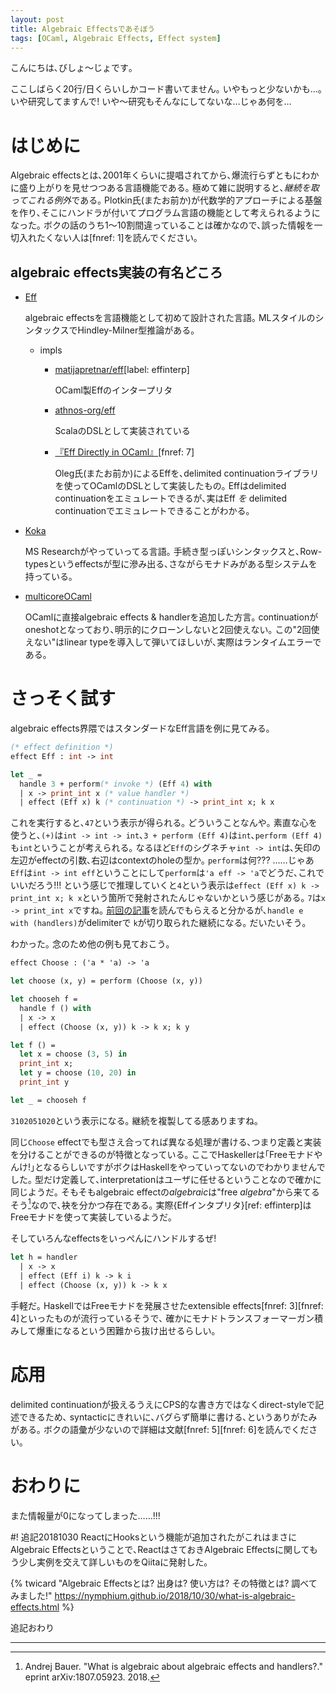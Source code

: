 ```yaml
---
layout: post
title: Algebraic Effectsであそぼう
tags: [OCaml, Algebraic Effects, Effect system]
---
```


<!--sectionize on-->

こんにちは､びしょ〜じょです｡

ここしばらく20行/日くらいしかコード書いてません｡
いやもっと少ないかも…｡
いや研究してますんで! いや〜研究もそんなにしてないな…じゃあ何を…

# はじめに
Algebraic effectsとは､2001年くらいに提唱されてから､爆流行らずともにわかに盛り上がりを見せつつある言語機能である｡
極めて雑に説明すると､*継続を取ってこれる例外*である｡
Plotkin氏(またお前か)が代数学的アプローチによる基盤を作り､そこにハンドラが付いてプログラム言語の機能として考えられるようになった｡
ボクの話のうち1〜10割間違っていることは確かなので､誤った情報を一切入れたくない人は[fnref: 1]を読んでください｡

## algebraic effects実装の有名どころ

- [Eff](http://www.eff-lang.org/)

    algebraic effectsを言語機能として初めて設計された言語｡
    MLスタイルのシンタックスでHindley-Milner型推論がある｡

    + impls
        * [matijapretnar/eff](https://github.com/matijapretnar/eff)[label: effinterp]

            OCaml製Effのインタープリタ

        * [athnos-org/eff](https://github.com/atnos-org/eff)

            ScalaのDSLとして実装されている

        * [『Eff Directly in OCaml』](http://okmij.org/ftp/continuations/Eff/)[fnref: 7]

            Oleg氏(またお前か)によるEffを､delimited continuationライブラリを使ってOCamlのDSLとして実装したもの｡
            Effはdelimited continuationをエミュレートできるが､実はEff *を* delimited continuationでエミュレートできることがわかる｡


- [Koka](https://www.microsoft.com/en-us/research/project/koka/)

    MS Researchがやっていってる言語｡
    手続き型っぽいシンタックスと､Row-typesというeffectsが型に滲み出る､さながらモナドみがある型システムを持っている｡

- [multicoreOCaml](https://github.com/ocamllabs/ocaml-multicore)

    OCamlに直接algebraic effects & handlerを追加した方言｡
    continuationがoneshotとなっており､明示的にクローンしないと2回使えない｡
    この"2回使えない"はlinear typeを導入して弾いてほしいが､実際はランタイムエラーである｡

# さっそく試す
algebraic effects界隈ではスタンダードなEff言語を例に見てみる｡


```ocaml
(* effect definition *)
effect Eff : int -> int

let _ =
  handle 3 + perform(* invoke *) (Eff 4) with
  | x -> print_int x (* value handler *)
  | effect (Eff x) k (* continuation *) -> print_int x; k x
```
これを実行すると､`47`という表示が得られる｡
どういうことなんや｡
素直な心を使うと､`(+)`は`int -> int -> int`､`3 + perform (Eff 4)`は`int`､`perform (Eff 4)`も`int`ということが考えられる｡
なるほど`Eff`のシグネチャ`int -> int`は､矢印の左辺がeffectの引数､右辺はcontextのholeの型か｡
`perform`は何??? ……じゃあ`Eff`は`int -> int eff`ということにして`perform`は`'a eff -> 'a`でどうだ､これでいいだろう!!!
という感じで推理していくと`4`という表示は`effect (Eff x) k -> print_int x; k x`という箇所で発射されたんじゃないかという感じがある｡
`7`は`x -> print_int x`ですね｡
[前回の記事](/2018/07/19/delimited-continuation%E3%81%AE%E5%A4%8F.html)を読んでもらえると分かるが､`handle e with (handlers)`がdelimiterで
`k`が切り取られた継続になる｡
だいたいそう｡

わかった｡
念のため他の例も見ておこう｡

```ocaml
effect Choose : ('a * 'a) -> 'a

let choose (x, y) = perform (Choose (x, y))

let chooseh f =
  handle f () with
  | x -> x
  | effect (Choose (x, y)) k -> k x; k y

let f () =
  let x = choose (3, 5) in
  print_int x;
  let y = choose (10, 20) in
  print_int y

let _ = chooseh f
```

`3102051020`という表示になる｡
継続を複製してる感ありますね｡

同じ`Choose` effectでも型さえ合ってれば異なる処理が書ける､つまり定義と実装を分けることができるのが特徴となっている｡
ここでHaskellerは｢Freeモナドやんけ!｣となるらしいですがボクはHaskellをやっていってないのでわかりませんでした｡
型だけ定義して､interpretationはユーザに任せるということなので確かに同じようだ｡
そもそもalgebraic effectの*algebraic*は"free *algebra*"から来てるそう[^2]なので､袂を分かつ存在である｡
実際{Effインタプリタ}[ref: effinterp]はFreeモナドを使って実装しているようだ｡

そしていろんなeffectsをいっぺんにハンドルするぜ!

```ocaml
let h = handler
  | x -> x
  | effect (Eff i) k -> k i
  | effect (Choose (x, y)) k -> k x
```

手軽だ｡
HaskellではFreeモナドを発展させたextensible effects[fnref: 3][fnref: 4]といったものが流行っているそうで､
確かにモナドトランスフォーマーガン積みして爆重になるという困難から抜け出せるらしい｡

# 応用
delimited continuationが扱えるうえにCPS的な書き方ではなくdirect-styleで記述できるため､
syntacticにきれいに､バグらず簡単に書ける､というありがたみがある｡
ボクの語彙が少ないので詳細は文献[fnref: 5][fnref: 6]を読んでください｡

# おわりに
また情報量が0になってしまった……!!!

#! 追記20181030
ReactにHooksという機能が追加されたがこれはまさにAlgebraic Effectsということで､ReactはさておきAlgebraic Effectsに関してもう少し実例を交えて詳しいものをQiitaに発射した｡

{% twicard "Algebraic Effectsとは? 出身は? 使い方は? その特徴とは? 調べてみました!" https://nymphium.github.io/2018/10/30/what-is-algebraic-effects.html %}

追記おわり

---


[^1]: Matija Prentar. "An Introduction to Algebraic Effects and Handlers." Electronic Notes in Theoretical Computer Science 319. 2015.
[^2]: Andrej Bauer. "What is algebraic about algebraic effects and handlers?." eprint arXiv:1807.05923. 2018.
[^3]: 快速のExtensible effects  -- モナドとわたしとコモナド https://fumieval.hatenablog.com/entry/2017/08/02/230422
[^4]: Oleg Kiselyov, Amr Sabry, Cameron Swords. "Extensible Effeects: An Alternative to Monad Transformers." ACM SIGPLAN Notices. Vol. 48. No. 12. ACM, 2013.
[^5]: Anderj Bauer, Matija Prentar. "Programming with algebraic effects and handlers." Journal of Logical and Algebraic Methods in Programming, 84(1), pp.108-123.
[^6]: Dolan, Stephen, Spiros Eliopoulos, Daniel Hillerström, Anil Madhavapeddy, K. C. Sivaramakrishnan, Leo White. "Concurrent system programming with effect handlers." International Symposium on Trends in Functional Programming, pp. 98-117. Springer, Cham, 2017.
[^7]: Oleg Kiselyov, K. C. Sivaramakrishnan. "Eff directly in OCaml." ML Workshop. 2016.
